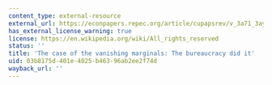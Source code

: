 ```yaml
---
content_type: external-resource
external_url: https://econpapers.repec.org/article/cupapsrev/v_3a71_3ay_3a1977_3ai_3a01_3ap_3a177-181_5f25.htm
has_external_license_warning: true
license: https://en.wikipedia.org/wiki/All_rights_reserved
status: ''
title: 'The case of the vanishing marginals: The bureaucracy did it'
uid: 03b8175d-401e-4025-b463-96ab2ee2f74d
wayback_url: ''
---
```

